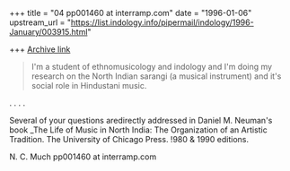 +++
title = "04 pp001460 at interramp.com"
date = "1996-01-06"
upstream_url = "https://list.indology.info/pipermail/indology/1996-January/003915.html"

+++
[Archive link](https://list.indology.info/pipermail/indology/1996-January/003915.html)


>
>I'm a student of ethnomusicology and indology and I'm doing my research 
>on the North Indian sarangi (a musical instrument) and it's social role 
>in Hindustani music.

. . . .

Several of your questions aredirectly  addressed in Daniel M. Neuman's book  _The Life of Music in 
North India: The Organization of an Artistic Tradition.  The University of Chicago Press.  !980 & 1990 
editions.

N. C. Much
pp001460 at interramp.com







